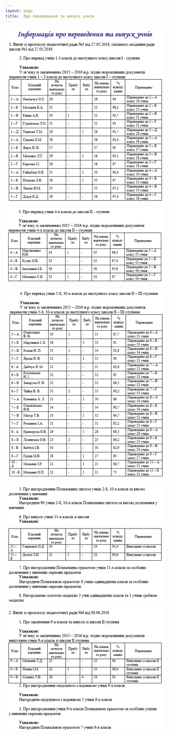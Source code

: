 ```yaml
---
layout: page
title:  Про переведення та випуск учнів
---
```

![](/assets/tiger-1465998817.png)

![](/assets/tiger-1465998845.png)

 ![](/assets/tiger-1465998869.png)

 ![](/assets/tiger-1465998892.png)

 ![](/assets/tiger-1465999113.png)